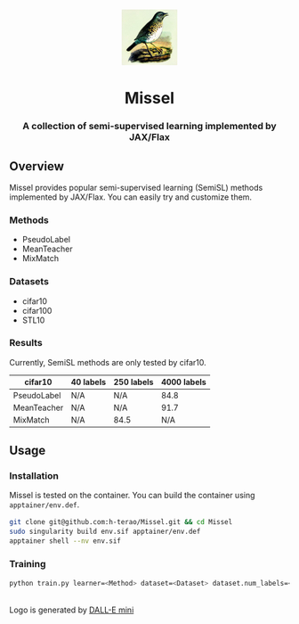 <p align="center">
    <br>
    <img src="./figures/logo.png" height="100" width="100"/>
    <br>
</p>

<h1 align="center">Missel</h1>
<h3 align="center">A collection of semi-supervised learning implemented by JAX/Flax</h3>

## Overview

Missel provides popular semi-supervised learning (SemiSL) methods implemented by JAX/Flax. You can easily try and customize them.

### Methods
- PseudoLabel
- MeanTeacher
- MixMatch

### Datasets
- cifar10
- cifar100
- STL10

### Results
Currently, SemiSL methods are only tested by cifar10.

| cifar10 | 40 labels | 250 labels | 4000 labels |
| ---- | ---- | ---- | ---- |
| PseudoLabel | N/A | N/A | 84.8 |
| MeanTeacher | N/A | N/A | 91.7 |
| MixMatch | N/A | 84.5 | N/A |

## Usage

### Installation

Missel is tested on the container.
You can build the container using `apptainer/env.def`.

```sh
git clone git@github.com:h-terao/Missel.git && cd Missel
sudo singularity build env.sif apptainer/env.def
apptainer shell --nv env.sif
```

### Training

```bash
python train.py learner=<Method> dataset=<Dataset> dataset.num_labels=<Number of labeled data> <Other configuration>
```

<br>

<footer>
Logo is generated by <a target="_blank" href="https://huggingface.co/spaces/dalle-mini/dalle-mini">DALL-E mini</a>
</footer>